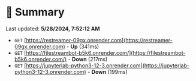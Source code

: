# 📖 Summary
Last updated: **5/28/2024, 7:52:12 AM**

- `GET` [https://restreamer-09gx.onrender.com](https://restreamer-09gx.onrender.com) - **Up** (341ms)
- `GET` [https://filestreambot-b5k6.onrender.com/](https://filestreambot-b5k6.onrender.com/) - **Down** (217ms)
- `GET` [https://jupyterlab-python3-12-3.onrender.com](https://jupyterlab-python3-12-3.onrender.com) - **Down** (199ms)
